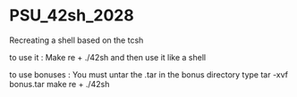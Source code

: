 # PSU_42sh_2028
Recreating a shell based on the tcsh

to use it : 
Make re + ./42sh
and then use it like a shell

to use bonuses : 
You must untar the .tar in the bonus directory
type tar -xvf bonus.tar
make re + ./42sh
